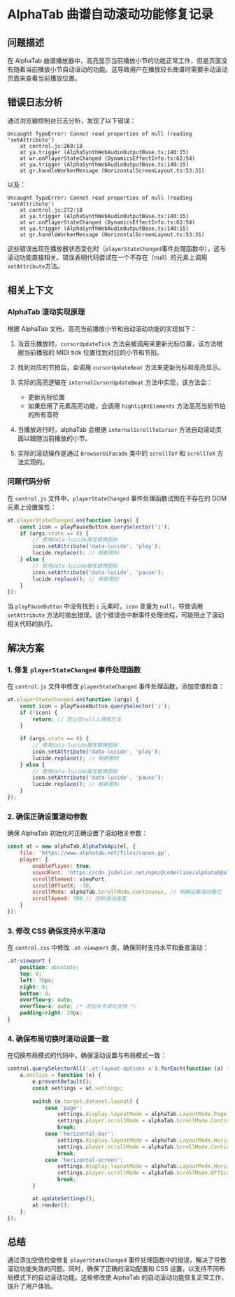 # AlphaTab 曲谱自动滚动功能修复记录

## 问题描述

在 AlphaTab 曲谱播放器中，高亮显示当前播放小节的功能正常工作，但是页面没有随着当前播放小节自动滚动的功能。这导致用户在播放较长曲谱时需要手动滚动页面来查看当前播放位置。

## 错误日志分析

通过浏览器控制台日志分析，发现了以下错误：

```
Uncaught TypeError: Cannot read properties of null (reading 'setAttribute')
    at control.js:268:18
    at ya.trigger (AlphaSynthWebAudioOutputBase.ts:140:15)
    at wr.onPlayerStateChanged (DynamicsEffectInfo.ts:62:54)
    at ya.trigger (AlphaSynthWebAudioOutputBase.ts:140:15)
    at gr.handleWorkerMessage (HorizontalScreenLayout.ts:53:31)
```

以及：

```
Uncaught TypeError: Cannot read properties of null (reading 'setAttribute')
    at control.js:272:18
    at ya.trigger (AlphaSynthWebAudioOutputBase.ts:140:15)
    at wr.onPlayerStateChanged (DynamicsEffectInfo.ts:62:54)
    at ya.trigger (AlphaSynthWebAudioOutputBase.ts:140:15)
    at gr.handleWorkerMessage (HorizontalScreenLayout.ts:53:31)
```

这些错误出现在播放器状态变化时（`playerStateChanged`事件处理函数中），这与滚动功能直接相关。错误表明代码尝试在一个不存在（null）的元素上调用`setAttribute`方法。

## 相关上下文

### AlphaTab 滚动实现原理

根据 AlphaTab 文档，高亮当前播放小节和自动滚动功能的实现如下：

1. 当音乐播放时，`cursorUpdateTick` 方法会被调用来更新光标位置，该方法根据当前播放的 MIDI tick 位置找到对应的小节和节拍。

2. 找到对应的节拍后，会调用 `cursorUpdateBeat` 方法来更新光标和高亮显示。

3. 实际的高亮逻辑在 `internalCursorUpdateBeat` 方法中实现，该方法会：
   - 更新光标位置
   - 如果启用了元素高亮功能，会调用 `highlightElements` 方法高亮当前节拍的所有音符

4. 当播放进行时，alphaTab 会根据 `internalScrollToCursor` 方法自动滚动页面以跟随当前播放的小节。

5. 实际的滚动操作是通过 `BrowserUiFacade` 类中的 `scrollToY` 和 `scrollToX` 方法实现的。

### 问题代码分析

在 `control.js` 文件中，`playerStateChanged` 事件处理函数试图在不存在的 DOM 元素上设置属性：

```javascript
at.playerStateChanged.on(function (args) {
    const icon = playPauseButton.querySelector('i');
    if (args.state == 0) {
        // 使用data-lucide属性替换图标
        icon.setAttribute('data-lucide', 'play');
        lucide.replace(); // 刷新图标
    } else {
        // 使用data-lucide属性替换图标
        icon.setAttribute('data-lucide', 'pause');
        lucide.replace(); // 刷新图标
    }
});
```

当 `playPauseButton` 中没有找到 `i` 元素时，`icon` 变量为 `null`，导致调用 `setAttribute` 方法时抛出错误。这个错误会中断事件处理流程，可能阻止了滚动相关代码的执行。

## 解决方案

### 1. 修复 `playerStateChanged` 事件处理函数

在 `control.js` 文件中修改 `playerStateChanged` 事件处理函数，添加空值检查：

```javascript
at.playerStateChanged.on(function (args) {
    const icon = playPauseButton.querySelector('i');
    if (!icon) {
        return; // 防止在null上调用方法
    }
    
    if (args.state == 0) {
        // 使用data-lucide属性替换图标
        icon.setAttribute('data-lucide', 'play');
        lucide.replace(); // 刷新图标
    } else {
        // 使用data-lucide属性替换图标
        icon.setAttribute('data-lucide', 'pause');
        lucide.replace(); // 刷新图标
    }
});
```

### 2. 确保正确设置滚动参数

确保 AlphaTab 初始化时正确设置了滚动相关参数：

```javascript
const at = new alphaTab.AlphaTabApi(el, {
    file: 'https://www.alphatab.net/files/canon.gp',
    player: {
        enablePlayer: true,
        soundFont: 'https://cdn.jsdelivr.net/npm/@coderline/alphatab@alpha/dist/soundfont/sonivox.sf2',
        scrollElement: viewPort,
        scrollOffsetX: -10,
        scrollMode: alphaTab.ScrollMode.Continuous, // 明确设置滚动模式
        scrollSpeed: 300 // 控制滚动速度
    }
});
```

### 3. 修改 CSS 确保支持水平滚动

在 `control.css` 中修改 `.at-viewport` 类，确保同时支持水平和垂直滚动：

```css
.at-viewport {
    position: absolute;
    top: 0;
    left: 70px; 
    right: 0;
    bottom: 0;
    overflow-y: auto;
    overflow-x: auto; /* 添加水平滚动支持 */
    padding-right: 20px;
}
```

### 4. 确保布局切换时滚动设置一致

在切换布局模式的代码中，确保滚动设置与布局模式一致：

```javascript
control.querySelectorAll('.at-layout-options a').forEach(function (a) {
    a.onclick = function (e) {
        e.preventDefault();
        const settings = at.settings;
        
        switch (e.target.dataset.layout) {
            case 'page':
                settings.display.layoutMode = alphaTab.LayoutMode.Page;
                settings.player.scrollMode = alphaTab.ScrollMode.Continuous;
                break;
            case 'horizontal-bar':
                settings.display.layoutMode = alphaTab.LayoutMode.Horizontal;
                settings.player.scrollMode = alphaTab.ScrollMode.Continuous;
                break;
            case 'horizontal-screen':
                settings.display.layoutMode = alphaTab.LayoutMode.Horizontal;
                settings.player.scrollMode = alphaTab.ScrollMode.OffScreen;
                break;
        }

        at.updateSettings();
        at.render();
    };
});
```

## 总结

通过添加空值检查修复 `playerStateChanged` 事件处理函数中的错误，解决了导致滚动功能失效的问题。同时，确保了正确的滚动配置和 CSS 设置，以支持不同布局模式下的自动滚动功能。这些修改使 AlphaTab 的自动滚动功能恢复正常工作，提升了用户体验。

